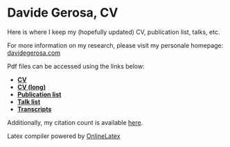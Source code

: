 # Davide Gerosa, CV
Here is where I keep my (hopefully updated) CV, publication list, talks, etc.

For more information on my research, please visit my personale homepage: [davidegerosa.com](https://davidegerosa.com)

Pdf files can be accessed using the links below:

- [**CV**](http://latex.aslushnikov.com/compile?git=https://github.com/dgerosa/CV&force=true&target=CV.tex)
- [**CV (long)**](http://latex.aslushnikov.com/compile?git=https://github.com/dgerosa/CV&force=true&target=CVlong.tex)
- [**Publication list**](http://latex.aslushnikov.com/compile?git=https://github.com/dgerosa/CV&force=true&target=publist.tex)
- [**Talk list**](http://latex.aslushnikov.com/compile?git=https://github.com/dgerosa/CV&force=true&target=talklist.tex)
- [**Transcripts**](http://latex.aslushnikov.com/compile?git=https://github.com/dgerosa/CV&force=true&target=transcript.tex)

Additionally, my citation count is available [here](https://davidegerosa.com/citations).



Latex compiler powered by [OnlineLatex](http://latex.aslushnikov.com)
